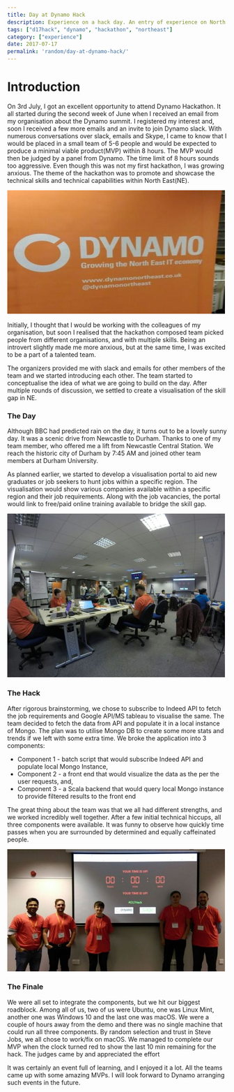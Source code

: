 ```yaml
---
title: Day at Dynamo Hack
description: Experience on a hack day. An entry of experience on North East Dynamo hack day
tags: ["d17hack", "dynamo", "hackathon", "northeast"]
category: ["experience"]
date: 2017-07-17
permalink: 'random/day-at-dynamo-hack/'
---
```



# Introduction
On 3rd July, I got an excellent opportunity to attend Dynamo Hackathon. It all started during the second week of June when I received an email from my organisation about the Dynamo summit. I registered my interest and, soon I received a few more emails and an invite to join Dynamo slack. With numerous conversations over slack, emails and Skype, I came to know that I would be placed in a small team of 5-6 people and would be expected to produce a minimal viable product(MVP) within 8 hours. The MVP would then be judged by a panel from Dynamo. The time limit of 8 hours sounds too aggressive. Even though this was not my first hackathon, I was growing anxious. The theme of the hackathon was to promote and showcase the technical skills and technical capabilities within North East(NE).

![Dynamo Banner](https://raw.githubusercontent.com/Gaur4vGaur/traveller/master/images/random/2017-07-17-day-at-dynamo-hack/dynamo.png)

Initially, I thought that I would be working with the colleagues of my organisation, but soon I realised that the hackathon composed team picked people from different organisations, and with multiple skills. Being an introvert slightly made me more anxious, but at the same time, I was excited to be a part of a talented team.

The organizers provided me with slack and emails for other members of the team and we started introducing each other. The team started to conceptualise the idea of what we are going to build on the day. After multiple rounds of discussion, we settled to create a visualisation of the skill gap in NE.

### The Day
Although BBC had predicted rain on the day, it turns out to be a lovely sunny day. It was a scenic drive from Newcastle to Durham. Thanks to one of my team member, who offered me a lift from Newcastle Central Station. We reach the historic city of Durham by 7:45 AM and joined other team members at Durham University.

As planned earlier, we started to develop a visualisation portal to aid new graduates or job seekers to hunt jobs within a specific region. The visualisation would show various companies available within a specific region and their job requirements. Along with the job vacancies, the portal would link to free/paid online training available to bridge the skill gap.

![Team](https://raw.githubusercontent.com/Gaur4vGaur/traveller/master/images/random/2017-07-17-day-at-dynamo-hack//team2.png)

### The Hack
After rigorous brainstorming, we chose to subscribe to Indeed API to fetch the job requirements and Google API/MS tableau to visualise the same. The team decided to fetch the data from API and populate it in a local instance of Mongo. The plan was to utilise Mongo DB to create some more stats and trends if we left with some extra time. We broke the application into 3 components:
* Component 1 - batch script that would subscribe Indeed API and populate local Mongo Instance,
* Component 2 - a front end that would visualize the data as the per the user requests, and,
* Component 3 - a Scala backend that would query local Mongo instance to provide filtered results to the front end

The great thing about the team was that we all had different strengths, and we worked incredibly well together. After a few initial technical hiccups, all three components were available. It was funny to observe how quickly time passes when you are surrounded by determined and equally caffeinated people.

![Team](https://raw.githubusercontent.com/Gaur4vGaur/traveller/master/images/random/2017-07-17-day-at-dynamo-hack//team.png)

### The Finale
We were all set to integrate the components, but we hit our biggest roadblock. Among all of us, two of us were Ubuntu, one was Linux Mint, another one was Windows 10 and the last one was macOS. We were a couple of hours away from the demo and there was no single machine that could run all three components. By random selection and trust in Steve Jobs, we all chose to work/fix on macOS. We managed to complete our MVP when the clock turned red to show the last 10 min remaining for the hack. The judges came by and appreciated the effort

It was certainly an event full of learning, and I enjoyed it a lot. All the teams came up with some amazing MVPs. I will look forward to Dynamo arranging such events in the future.

